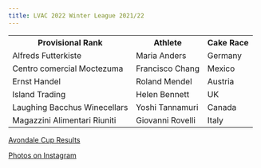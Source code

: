 ```yaml
---
title: LVAC 2022 Winter League 2021/22
---
```


<table>
  <tr>
    <th>Provisional Rank</th>
    <th>Athlete</th>
    <th>Cake Race</th>
  </tr>
  <tr>
    <td>Alfreds Futterkiste</td>
    <td>Maria Anders</td>
    <td>Germany</td>
  </tr>
  <tr>
    <td>Centro comercial Moctezuma</td>
    <td>Francisco Chang</td>
    <td>Mexico</td>
  </tr>
  <tr>
    <td>Ernst Handel</td>
    <td>Roland Mendel</td>
    <td>Austria</td>
  </tr>
  <tr>
    <td>Island Trading</td>
    <td>Helen Bennett</td>
    <td>UK</td>
  </tr>
  <tr>
    <td>Laughing Bacchus Winecellars</td>
    <td>Yoshi Tannamuri</td>
    <td>Canada</td>
  </tr>
  <tr>
    <td>Magazzini Alimentari Riuniti</td>
    <td>Giovanni Rovelli</td>
    <td>Italy</td>
  </tr>
</table>

<a href="/races/2022-03-27-lvac-avondale-cup/" target="_blank" rel="noopener noreferrer">Avondale Cup Results</a>

<a href="hhttps://www.instagram.com/p/Cbmx1rQMRB5/" target="_blank" rel="noopener noreferrer">Photos on Instagram</a>
 
